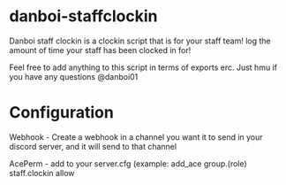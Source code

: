# danboi-staffclockin

Danboi staff clockin is a clockin script that is for your staff team! log the amount of time your staff has been clocked in for!

Feel free to add anything to this script in terms of exports erc. Just hmu if you have any questions @danboi01

# Configuration

Webhook - Create a webhook in a channel you want it to send in your discord server, and it will send to that channel

AcePerm - add to your server.cfg (example: add_ace group.(role) staff.clockin allow
